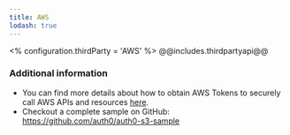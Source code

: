 ```yaml
---
title: AWS
lodash: true
---
```

<% configuration.thirdParty = 'AWS' %>
@@includes.thirdpartyapi@@

### Additional information

* You can find more details about how to obtain AWS Tokens to securely call AWS APIs and resources [here](/aws#2).
* Checkout a complete sample on GitHub: <https://github.com/auth0/auth0-s3-sample>

